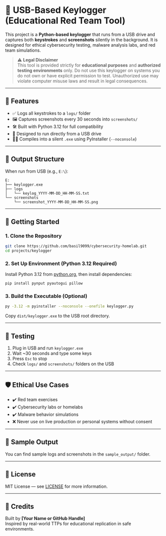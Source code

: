 # 🔐 USB-Based Keylogger (Educational Red Team Tool)

This project is a **Python-based keylogger** that runs from a USB drive and captures both **keystrokes** and **screenshots** silently in the background. It is designed for ethical cybersecurity testing, malware analysis labs, and red team simulations.

> ⚠️ **Legal Disclaimer**  
> This tool is provided strictly for **educational purposes** and **authorized testing environments** only. Do not use this keylogger on systems you do not own or have explicit permission to test. Unauthorized use may violate computer misuse laws and result in legal consequences.

---

## 🧩 Features

- ✅ Logs all keystrokes to a `logs/` folder  
- 🖼️ Captures screenshots every 30 seconds into `screenshots/`  
- 🛠️ Built with Python 3.12 for full compatibility  
- 🧳 Designed to run directly from a USB drive  
- 🕵️‍♂️ Compiles into a silent `.exe` using PyInstaller (`--noconsole`)

---

## 📁 Output Structure

When run from USB (e.g., `E:\`):

```
E:
├── keylogger.exe
├── logs
│   └── keylog_YYYY-MM-DD_HH-MM-SS.txt
└── screenshots
    └── screenshot_YYYY-MM-DD_HH-MM-SS.png
```

---

## 🚀 Getting Started

### 1. Clone the Repository

```bash
git clone https://github.com/basil9099/cybersecurity-homelab.git
cd projects/keylogger
```

### 2. Set Up Environment (Python 3.12 Required)

Install Python 3.12 from [python.org](https://www.python.org/downloads/), then install dependencies:

```bash
pip install pynput pyautogui pillow
```

### 3. Build the Executable (Optional)

```bash
py -3.12 -m pyinstaller --noconsole --onefile keylogger.py
```

Copy `dist/keylogger.exe` to the USB root directory.

---

## 🧪 Testing

1. Plug in USB and run `keylogger.exe`
2. Wait ~30 seconds and type some keys
3. Press `Esc` to stop
4. Check `logs/` and `screenshots/` folders on the USB

---

## 🛡️ Ethical Use Cases

- ✔️ Red team exercises  
- ✔️ Cybersecurity labs or homelabs  
- ✔️ Malware behavior simulations  
- ❌ Never use on live production or personal systems without consent

---

## 📸 Sample Output

You can find sample logs and screenshots in the `sample_output/` folder.

---

## 📄 License

MIT License — see [LICENSE](../../LICENSE) for more information.

---

## 🙏 Credits

Built by **[Your Name or GitHub Handle]**  
Inspired by real-world TTPs for educational replication in safe environments.
